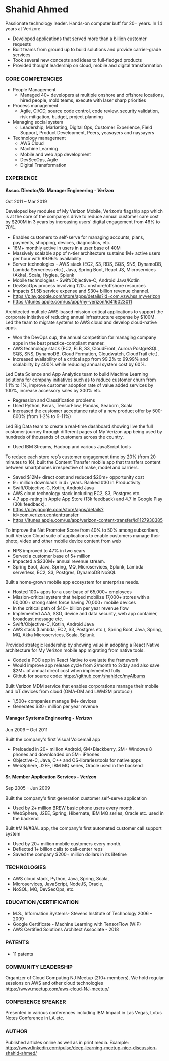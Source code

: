 # Shahid Ahmed
Passionate technology leader. Hands-on computer buff for 20+ years. In 14 years at Verizon:
- Developed applications that served more than a billion customer requests
- Built teams from ground up to build solutions and provide carrier-grade services
- Took several new concepts and ideas to full-fledged products
- Provided thought leadership on cloud, mobile and digital transformation 

### CORE COMPETENCIES 
- People Management 
  - Managed 40+ developers at multiple onshore and offshore locations, hired people, mold teams, execute with laser sharp priorities  
- Process management 
  - Agile, CI/CD, source code control, code review, security validation, risk mitigation, budget, project planning  
- Managing social system 
  - Leadership, Marketing, Digital Ops, Customer Experience, Field Support, Product Development, Peers, yeasayers and naysayers 
- Technology management
  - AWS Cloud
  - Machine Learning  
  - Mobile and web app development
  - DevSecOps, Agile 
  - Digital Transformation

### EXPERIENCE 
#### Assoc. Director/Sr. Manager Engineering - _Verizon_ 
Oct 2011 – Mar 2019 

Developed key modules of My Verizon Mobile, Verizon’s flagship app which is at the core of the company’s drive to reduce annual customer care cost by $200M in 3 years by increasing users’ digital engagement from 46% to 70%.
- Enables customers to self-serve for managing accounts, plans, payments, shopping, devices, diagnostics, etc.  
- 16M+ monthly active in users in a user base of 40M
- Massively scalable app of n-tier architecture sustains 1M+ active users per hour with 99.96% availability
- Server technologies - AWS stack (EC2, S3, RDS, SQS, SNS, DynamoDB, Lambda Serverless etc.), Java, Spring Boot, React JS, Microservices (Akka), Scala, Hygiea, Splunk 
- Mobile technologies - Swift/Objective-C, Android Java/Kotlin
- DevSecOps process involving 120+ onshore/offshore resources 
- Impacts $1.5B service expense and $30+ billion revenue channel.
- https://play.google.com/store/apps/details?id=com.vzw.hss.myverizon
- https://itunes.apple.com/us/app/my-verizon/id416023011

Architected multiple AWS-based mission-critical applications to support the corporate initiative of reducing annual infrastructure expense by $100M.  Led the team to migrate systems to AWS cloud and develop cloud-native apps.
- Won the DevOps cup, the annual competition for managing company apps in the best practice-compliant manner. 
- AWS technology stack (EC2, ELB, S3, CloudFront, Aurora PostgreSQL, SQS, SNS, DynamoDB, Cloud Formation, Cloudwatch, CloudTrail etc.).
- Increased availability of a critical app from 99.2% to 99.99% and scalability by 400% while reducing annual system cost by 60%.

Led Data Science and App Analytics team to build Machine Learning solutions for company initiatives such as to reduce customer churn from 1.1% to 1%, improve customer adoption rate of value added services by 100%, increase accessory sales by 300% etc. 
- Regression and Classification problems 
- Used Python, Keras, TensorFlow, Pandas, Seaborn, Scala 
- Increased the customer acceptance rate of a new product offer by 500-800% (from 1-2% to 9-11%)

Led Big Data team to create a real-time dashboard showing live the full customer journey through different pages of My Verizon app being used by hundreds of thousands of customers across the country.
- Used IBM Streams, Hadoop and various JavaScript tools

To reduce each store rep’s customer engagement time by 20% (from 20 minutes to 16), built the Content Transfer mobile app that transfers content between smartphones irrespective of make, model and carriers.
- Saved $12M+ direct cost and reduced $20m+ opportunity cost
- 9+ million downloads in 4+ years. Ranked #30 in Productivity
- Swift/Objective-C, Kotlin, Android Java
- AWS cloud technology stack including EC2, S3, Postgres etc. 
- 4.7 app-rating in Apple App Store (13k feedback) and 4.7 in Google Play (30k feedback).
- https://play.google.com/store/apps/details?id=com.verizon.contenttransfer
- https://itunes.apple.com/us/app/verizon-content-transfer/id1127930385

To improve the Net Promoter Score from 40% to 50% among subscribers, built Verizon Cloud suite of applications to enable customers manage their photo, video and other mobile device content from web
- NPS improved to 47% in two years 
- Served a customer base of 5+ million 
- Impacted a $230M+ annual revenue stream.
- Spring Boot, Java, Spring, MQ, Microservices, Splunk, Lambda serverless, EC2, S3, Postgres, DynamoDB NoSQL

Built a home-grown mobile app ecosystem for enterprise needs. 
- Hosted 100+ apps for a user base of 65,000+ employees
- Mission-critical system that helped mobilize 17,000+ stores with a 60,000+ strong sales force having 70,000+ mobile devices 
- In the critical path of $40+ billion per year revenue flow
- Implemented AAA, SSO, device and data security, web app container, broadcast message etc. 
- Swift/Objective-C, Kotlin, Android Java
- AWS stack (Lambda, EC2, S3, Postgres etc.), Spring Boot, Java, Spring, MQ, Akka Microservices, Scala, Splunk.

Provided strategic leadership by showing value in adopting a React Native architecture for My Verizon mobile app migrating from native tools. 
- Coded a POC app in React Native to evaluate the framework 
- Would improve app release cycle from 2/month to 2/day and also save $2M+ of annual direct cost when implemented fully
- Github for source code: https://github.com/shahidcc/myAlbums

Built Verizon MDM service that enables corporations  manage their mobile and IoT devices from cloud (OMA-DM and LWM2M protocol) 
- 1,500+ companies manage 1M+ devices 
- Generates $30+ million per year revenue 


#### Manager Systems Engineering - _Verizon_ 
Jun 2009 – Oct 2011

Built the company's first Visual Voicemail app 
- Preloaded in 20+ million Android, 6M+Blackberry, 2M+ Windows 8 phones and downloaded on 5M+ iPhones
- Objective-C, Java, C++ and OS-libraries/tools for native apps 
- WebSphere, J2EE, IBM MQ series, Oracle used in the backend


#### Sr. Member Application Services - _Verizon_ 
Sep 2005 – Jun 2009

Built the company's first generation customer self-serve application 
- Used by  2+ million BREW basic phone users every month.
- WebSphere, J2EE, Spring, Hibernate, IBM MQ series, Oracle etc. used in the backend

Built #MIN/#BAL app, the company's first automated customer call support system 
- Used by 20+ million mobile customers every month. 
- Deflected 1+ billion calls to call-center reps  
- Saved the company $200+  million dollars in its lifetime

### TECHNOLOGIES 

- AWS cloud stack, Python, Java, Spring, Scala, 
- Microservices, JavaScript, NodeJS, Oracle,  
- NoSQL, MQ, DevSecOps, etc. 


### EDUCATION /CERTIFICATION 
- M.S., Information Systems- Stevens Institute of Technology 2006 – 2009
- Google Certificate - Machine Learning with TensorFlow (WIP) 
- AWS Certified Solutions Architect Associate - 2018 

### PATENTS 
- 11 patents 

### COMMUNITY LEADERSHIP 
Organizer of Cloud Computing NJ Meetup (210+ members). We hold regular sessions on AWS and other cloud technologies
https://www.meetup.com/aws-cloud-NJ-meetup/
 

### CONFERENCE SPEAKER 
Presented in various conferences including IBM Impact in Las Vegas, Lotus Notes Conference in LA etc.

### AUTHOR 
Published articles online as well as in print media. Example: 
https://www.linkedin.com/pulse/deep-learning-meetup-nice-discussion-shahid-ahmed/
